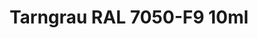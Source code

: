 ---
layout: product
title: "Tarngrau RAL 7050-F9  10ml"
price: "330" 
desc: "Acrylic Laquer 10mL"
img_path: "/assets/img/RC091.webp"
brand: "AK "
available: false
special_offer: false
new: false
soon: false
cat: "020000"
subcat: "020200"
subsubcat: "020201"
sifra: "RC091"
popular: false
---